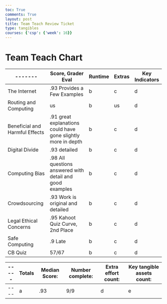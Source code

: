```yaml
---
toc: True
comments: True
layout: post
title: Team Teach Review Ticket
type: tangibles
courses: {'csp': {'week': 16}}
---
```


# Team Teach Chart

| ------- | Score, Grader Eval  | Runtime | Extras | Key Indicators |
| ------- | -------- | ------- |  ------- | -------- |
| The Internet |  .93 Provides a Few Examples   | b | c | d |
| Routing and Computing | us  | b | us | d |
| Beneficial and Harmful Effects | .91 great explanations could have gone slightly more in depth | b | c | d |
| Digital Divide | .93 detailed | b | c | d |
Computing Bias | .98 All questions answered with detail and good examples  | b | c | d |
| Crowdsourcing | .93 Work is original and detailed | b | c | d |
|Legal Ethical Concerns |  .95 Kahoot Quiz Curve, 2nd Place | b | c | d |
| Safe Computing | .9 Late | b | c | d |
| CB Quiz |  57/67 | b | c | d |

| ----- | Totals	| Median Score:	 | Number complete:	 | Extra effort count:  |	Key tangible assets count: |
| ---- | ----- | ----- | ----- | ------ | ----- | 
| ---- | a | .93 | 9/9 | d | e |


